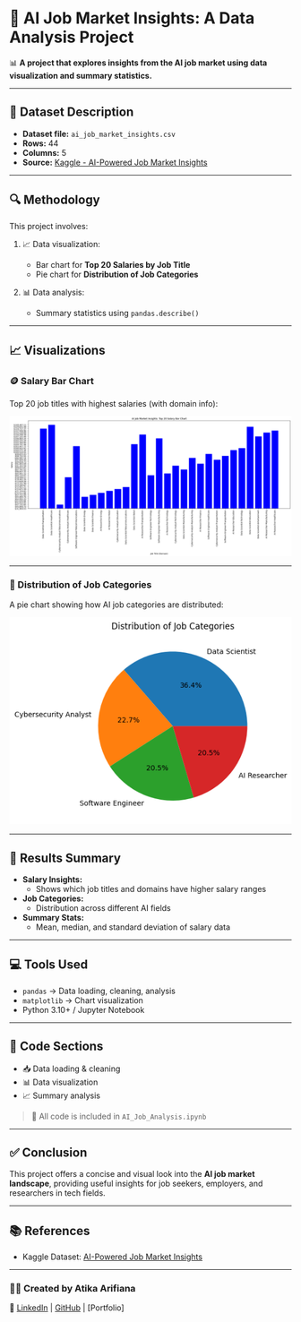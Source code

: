 # 🤖 AI Job Market Insights: A Data Analysis Project

📊 **A project that explores insights from the AI job market using data visualization and summary statistics.**

---

## 📂 Dataset Description

- **Dataset file:** `ai_job_market_insights.csv`
- **Rows:** 44
- **Columns:** 5
- **Source:** [Kaggle - AI-Powered Job Market Insights](https://www.kaggle.com/datasets/uom190346a/ai-powered-job-market-insights)

---

## 🔍 Methodology

This project involves:

1. 📈 Data visualization:
   - Bar chart for **Top 20 Salaries by Job Title**
   - Pie chart for **Distribution of Job Categories**

2. 📊 Data analysis:
   - Summary statistics using `pandas.describe()`

---

## 📈 Visualizations

### 🪙 Salary Bar Chart
Top 20 job titles with highest salaries (with domain info):

![Salary Chart](chart/salary_bar_chart.png)

---

### 🧠 Distribution of Job Categories

A pie chart showing how AI job categories are distributed:

![Job Categories Pie](chart/job_pie_chart.png)

---

## 🧪 Results Summary

- **Salary Insights:**
  - Shows which job titles and domains have higher salary ranges
- **Job Categories:**
  - Distribution across different AI fields
- **Summary Stats:**
  - Mean, median, and standard deviation of salary data

---

## 💻 Tools Used

- `pandas` → Data loading, cleaning, analysis
- `matplotlib` → Chart visualization
- Python 3.10+ / Jupyter Notebook

---

## 📁 Code Sections

- 📥 Data loading & cleaning
- 📊 Data visualization
- 📈 Summary analysis

> 📌 All code is included in `AI_Job_Analysis.ipynb`

---

## ✅ Conclusion

This project offers a concise and visual look into the **AI job market landscape**, providing useful insights for job seekers, employers, and researchers in tech fields.

---

## 📚 References

- Kaggle Dataset: [AI-Powered Job Market Insights](https://www.kaggle.com/datasets/uom190346a/ai-powered-job-market-insights)

---

### 👩‍💻 Created by Atika Arifiana  
🔗 [LinkedIn](https://linkedin.com/in/atika-arifiana) | [GitHub](https://github.com/atikfriana) | [Portfolio]

